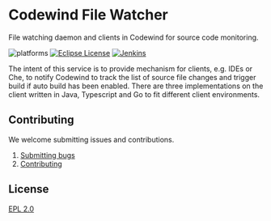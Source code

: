 # Codewind File Watcher
File watching daemon and clients in Codewind for source code monitoring. 

![platforms](https://img.shields.io/badge/runtime-Java%20%7C%20Node%20%7C%20Go-yellow.svg)
[![Eclipse License](https://img.shields.io/badge/license-Eclipse-brightgreen.svg)](https://github.com/eclipse/codewind-filewatchers/blob/master/LICENSE)
[![Jenkins](https://img.shields.io/static/v1.svg?label=builds&message=Jenkins&color=d24939&logo=jenkins&logoColor=ffffff)](https://ci.eclipse.org/codewind/job/Codewind/job/codewind-filewatchers/)

The intent of this service is to provide mechanism for clients, e.g. IDEs or Che, to notify Codewind to track the list of source file changes and trigger build if auto build has been enabled. There are three implementations on the client written in Java, Typescript and Go to fit different client environments.

## Contributing
We welcome submitting issues and contributions.
1. [Submitting bugs](https://github.com/eclipse/codewind-filewatchers/issues)
2. [Contributing](CONTRIBUTING.md)

## License
[EPL 2.0](https://www.eclipse.org/legal/epl-2.0/)

